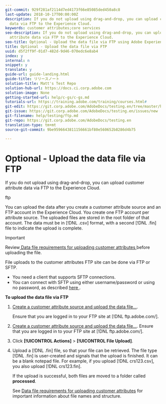 ```yaml
---
git-commit: 929f281af2114d7ed4173f66e85085ded450a8c8
last-update: 2018-10-17T00:00:00Z
description: If you do not upload using drag-and-drop, you can upload customer attribute
  data via FTP to the Experience Cloud.
keywords: customer attributes;core services
seo-description: If you do not upload using drag-and-drop, you can upload customer
  attribute data via FTP to the Experience Cloud.
seo-title: Optional - Upload the data file via FTP using Adobe Experience Cloud
title: Optional - Upload the data file via FTP
uuid: d5f2ff9f-01d7-482d-9d46-070edc6e8ab4
index: y
internal: n
snippet: y
translate: y
guide-url: guide-landing.html
guide-title: リリースノート
solution-title: Matt's Test Repo
solution-hub-url: https://docs.ci.corp.adobe.com
solution-image: None
getting-started-url: help/c-gs/c-gs.md
tutorials-url: https://training.adobe.com/training/courses.html#
git-edit: https://git.corp.adobe.com/AdobeDocs/testing.en/tree/master/help/testing/ftp.md
git-issue: https://git.corp.adobe.com/AdobeDocs/testing.en/issues/new
git-filename: help/testing/ftp.md
git-repo: https://git.corp.adobe.com/AdobeDocs/testing.en
translation-type: tm+mt
source-git-commit: 9be9596643811156661bf80e560652b8286d4b75

---
```


# Optional - Upload the data file via FTP

If you do not upload using drag-and-drop, you can upload customer attribute data via FTP to the Experience Cloud.

ftp

You can upload the data after you create a customer attribute source and an FTP account in the Experience Cloud. You create one FTP account per attribute source. The uploaded files are stored in the root folder of that account. The data must be in [!DNL  .csv] format, with a second [!DNL  .fin] file to indicate the upload is complete.

>[!IMPORTANT]
>
>Review[ Data file requirements for uploading customer attributes ](tables.md)  before uploading the file.



File uploads to the customer attributes FTP site can be done via FTP or SFTP.

* You need a client that supports SFTP connections.
* You can connect with SFTP using either username/password or using no password, as described [ here ](https://marketing.adobe.com/resources/help/en_US/whitepapers/ftp/?f=ftp_sftp_cert_auth).

**To upload the data file via FTP**

1. [Create a customer attribute source and upload the data file...](tables.md).

   Ensure that you are logged in to your FTP site at [!DNL  ftp.adobe.com/<sftpname>].

1. [Create a customer attribute source and upload the data file...](tables.md).
Ensure that you are logged in to your FTP site at [!DNL  ftp.adobe.com/<sftpname>].

1. Click **[!UICONTROL  Actions]** > **[!UICONTROL  File Upload]**.

1. Upload a [!DNL  .fin] file, so that your file can be retrieved.
The file type [!DNL  .fin] is user-created and signals that the upload is finished. It can be a blank notepad file. For example, if you upload [!DNL  crs123.csv], you also upload [!DNL  crs123.fin].

   If the upload is successful, both files are moved to a folder called **processed**.

   See [Data file requirements for uploading customer attributes](tables.md) for important information about file names and structure.
